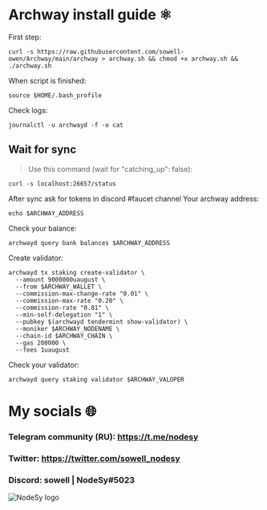# Archway install guide ⚛️

First step:
```shell
curl -s https://raw.githubusercontent.com/sowell-owen/Archway/main/archway > archway.sh && chmod +x archway.sh && ./archway.sh
```
When script is finished:
```shell
source $HOME/.bash_profile
```

Check logs:
```shell
journalctl -u archwayd -f -o cat
```

## Wait for sync

>Use this command (wait for "catching_up": false): 
```shell
curl -s localhost:26657/status
```

After sync ask for tokens in discord #faucet channel
Your archway address:
```shell
echo $ARCHWAY_ADDRESS
```

Check your balance:
```shell
archwayd query bank balances $ARCHWAY_ADDRESS
```

Create validator:
```shell
archwayd tx staking create-validator \
  --amount 9000000uaugust \
  --from $ARCHWAY_WALLET \
  --commission-max-change-rate "0.01" \
  --commission-max-rate "0.20" \
  --commission-rate "0.01" \
  --min-self-delegation "1" \
  --pubkey $(archwayd tendermint show-validator) \
  --moniker $ARCHWAY_NODENAME \
  --chain-id $ARCHWAY_CHAIN \
  --gas 200000 \
  --fees 1uaugust
```
Check your validator:
```shell
archwayd query staking validator $ARCHWAY_VALOPER
```

# My socials 🌐
### Telegram community (RU): https://t.me/nodesy

### Twitter: https://twitter.com/sowell_nodesy 

### Discord: sowell | NodeSy#5023

![NodeSy logo](https://user-images.githubusercontent.com/65121631/159547961-e6b559d5-de2f-44ad-a043-6a30127df154.png)
